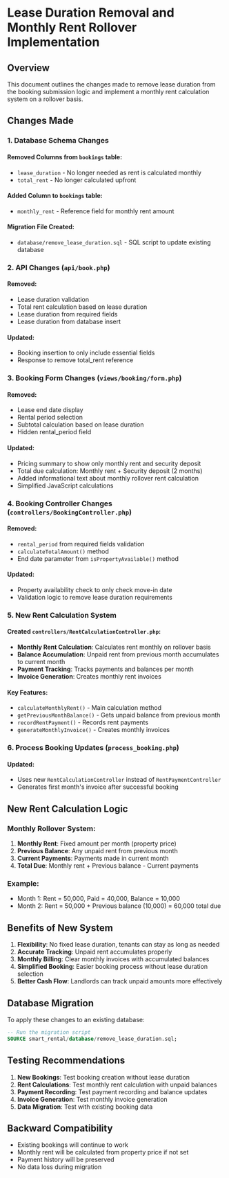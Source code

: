 # Lease Duration Removal and Monthly Rent Rollover Implementation

## Overview
This document outlines the changes made to remove lease duration from the booking submission logic and implement a monthly rent calculation system on a rollover basis.

## Changes Made

### 1. Database Schema Changes

#### Removed Columns from `bookings` table:
- `lease_duration` - No longer needed as rent is calculated monthly
- `total_rent` - No longer calculated upfront

#### Added Column to `bookings` table:
- `monthly_rent` - Reference field for monthly rent amount

#### Migration File Created:
- `database/remove_lease_duration.sql` - SQL script to update existing database

### 2. API Changes (`api/book.php`)

#### Removed:
- Lease duration validation
- Total rent calculation based on lease duration
- Lease duration from required fields
- Lease duration from database insert

#### Updated:
- Booking insertion to only include essential fields
- Response to remove total_rent reference

### 3. Booking Form Changes (`views/booking/form.php`)

#### Removed:
- Lease end date display
- Rental period selection
- Subtotal calculation based on lease duration
- Hidden rental_period field

#### Updated:
- Pricing summary to show only monthly rent and security deposit
- Total due calculation: Monthly rent + Security deposit (2 months)
- Added informational text about monthly rollover rent calculation
- Simplified JavaScript calculations

### 4. Booking Controller Changes (`controllers/BookingController.php`)

#### Removed:
- `rental_period` from required fields validation
- `calculateTotalAmount()` method
- End date parameter from `isPropertyAvailable()` method

#### Updated:
- Property availability check to only check move-in date
- Validation logic to remove lease duration requirements

### 5. New Rent Calculation System

#### Created `controllers/RentCalculationController.php`:
- **Monthly Rent Calculation**: Calculates rent monthly on rollover basis
- **Balance Accumulation**: Unpaid rent from previous month accumulates to current month
- **Payment Tracking**: Tracks payments and balances per month
- **Invoice Generation**: Creates monthly rent invoices

#### Key Features:
- `calculateMonthlyRent()` - Main calculation method
- `getPreviousMonthBalance()` - Gets unpaid balance from previous month
- `recordRentPayment()` - Records rent payments
- `generateMonthlyInvoice()` - Creates monthly invoices

### 6. Process Booking Updates (`process_booking.php`)

#### Updated:
- Uses new `RentCalculationController` instead of `RentPaymentController`
- Generates first month's invoice after successful booking

## New Rent Calculation Logic

### Monthly Rollover System:
1. **Monthly Rent**: Fixed amount per month (property price)
2. **Previous Balance**: Any unpaid rent from previous month
3. **Current Payments**: Payments made in current month
4. **Total Due**: Monthly rent + Previous balance - Current payments

### Example:
- Month 1: Rent = 50,000, Paid = 40,000, Balance = 10,000
- Month 2: Rent = 50,000 + Previous balance (10,000) = 60,000 total due

## Benefits of New System

1. **Flexibility**: No fixed lease duration, tenants can stay as long as needed
2. **Accurate Tracking**: Unpaid rent accumulates properly
3. **Monthly Billing**: Clear monthly invoices with accumulated balances
4. **Simplified Booking**: Easier booking process without lease duration selection
5. **Better Cash Flow**: Landlords can track unpaid amounts more effectively

## Database Migration

To apply these changes to an existing database:

```sql
-- Run the migration script
SOURCE smart_rental/database/remove_lease_duration.sql;
```

## Testing Recommendations

1. **New Bookings**: Test booking creation without lease duration
2. **Rent Calculations**: Test monthly rent calculation with unpaid balances
3. **Payment Recording**: Test payment recording and balance updates
4. **Invoice Generation**: Test monthly invoice generation
5. **Data Migration**: Test with existing booking data

## Backward Compatibility

- Existing bookings will continue to work
- Monthly rent will be calculated from property price if not set
- Payment history will be preserved
- No data loss during migration 